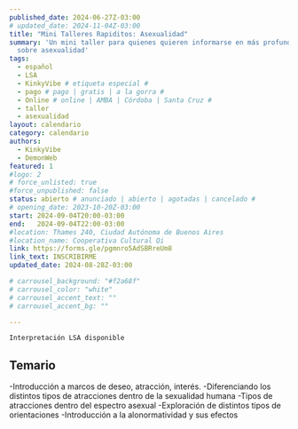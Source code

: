```yaml
---
published_date: 2024-06-27Z-03:00
# updated_date: 2024-11-04Z-03:00
title: "Mini Talleres Rapiditos: Asexualidad"
summary: 'Un mini taller para quienes quieren informarse en más profundidad
  sobre asexualidad'
tags:
  - español
  - LSA
  - KinkyVibe # etiqueta especial #
  - pago # pago | gratis | a la gorra #
  - Online # online | AMBA | Córdoba | Santa Cruz #
  - taller
  - asexualidad
layout: calendario
category: calendario
authors:
  - KinkyVibe
  - DemonWeb
featured: 1
#logo: 2
# force_unlisted: true
#force_unpublished: false
status: abierto # anunciado | abierto | agotadas | cancelado #
# opening_date: 2023-10-20Z-03:00
start: 2024-09-04T20:00-03:00
end:   2024-09-04T22:00-03:00
#location: Thames 240, Ciudad Autónoma de Buenos Aires
#location_name: Cooperativa Cultural Qi
link: https://forms.gle/pgmnro5AdSBRreUm8
link_text: INSCRIBIRME
updated_date: 2024-08-28Z-03:00

# carrousel_background: "#f2a68f"
# carrousel_color: "white"
# carrousel_accent_text: ""
# carrousel_accent_bg: ""

---
```

`Interpretación LSA disponible`
## Temario
-Introducción a marcos de deseo, atracción, interés.
-Diferenciando los distintos tipos de atracciones dentro
de la sexualidad humana
-Tipos de atracciones dentro del espectro asexual 
-Exploración de distintos tipos de orientaciones 
-Introducción a la alonormatividad y sus efectos
<!-- - Introducción a los juegos con cera (waxplay)
- Cuidados generales y preparación
- Tipos de cera de vela y sus usos 
- Tipos de vertido y de formas de jugar con velas  -->